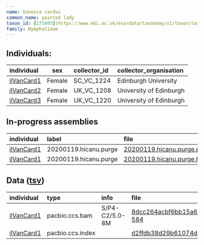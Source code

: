 ```yaml
---
name: Vanessa cardui
common_name: painted lady
taxon_id: [171605](https://www.ebi.ac.uk/ena/data/taxonomy/v1/taxon/tax-id/171605)order: Lepidoptera
family: Nymphalidae
---
```


## Individuals:

| individual | sex | collector_id | collector_organisation |
| :--------- | :-: | :----------- | :--------------------- |
| [ilVanCard1](ilVanCard1.md) | Female | SC_VC_1224 | Edinburgh University |
| [ilVanCard2](ilVanCard2.md) | Female | UK_VC_1208 | University of Edinburgh |
| [ilVanCard3](ilVanCard3.md) | Female | UK_VC_1220 | University of Edinburgh |

## In-progress assemblies

| individual | label | file |
| :--------- | :---- | :--- |
| [ilVanCard1](ilVanCard1.md) | 20200119.hicanu.purge | [20200119.hicanu.purge.prim.fasta.gz](https://darwin.cog.sanger.ac.uk/insects/Vanessa_cardui/ilVanCard1/assemblies/working/20200119.hicanu.purge/20200119.hicanu.purge.prim.fasta.gz) |
| [ilVanCard1](ilVanCard1.md) | 20200119.hicanu.purge | [20200119.hicanu.purge.htig.fasta.gz](https://darwin.cog.sanger.ac.uk/insects/Vanessa_cardui/ilVanCard1/assemblies/working/20200119.hicanu.purge/20200119.hicanu.purge.htig.fasta.gz) |

## Data ([tsv](Vanessa_cardui_data.tsv))

| individual | type | info | file |
| :--------- | :--- | :--- | :--- |
| [ilVanCard1](ilVanCard1.md) | pacbio.ccs.bam | S/P4-C2/5.0-8M | [8dcc264acbf6bb15a6833115ac46b3d0-584](https://darwin.cog.sanger.ac.uk/insects/Vanessa_cardui/ilVanCard1/genomic_data/pacbio/m64094_191122_131326.bc1021_BAK8B_OA--bc1021_BAK8B_OA.ccs.bam) |
| [ilVanCard1](ilVanCard1.md) | pacbio.ccs.index |  | [d2ffdb38d29b61074dac9a1a87241eed](https://darwin.cog.sanger.ac.uk/insects/Vanessa_cardui/ilVanCard1/genomic_data/pacbio/m64094_191122_131326.bc1021_BAK8B_OA--bc1021_BAK8B_OA.ccs.bam.pbi) |
